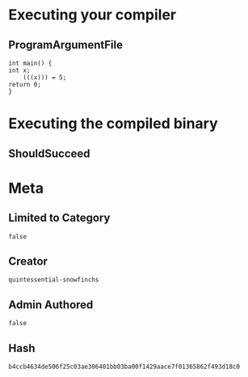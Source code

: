 # Executing your compiler

## ProgramArgumentFile

```
int main() {
int x;
    (((x))) = 5;
return 0;
}
```

# Executing the compiled binary

## ShouldSucceed

# Meta

## Limited to Category

```
false
```

## Creator

```
quintessential-snowfinchs
```

## Admin Authored

```
false
```

## Hash

```
b4ccb4634de506f25c03ae306401bb03ba00f1429aace7f01365862f493d18c0
```

